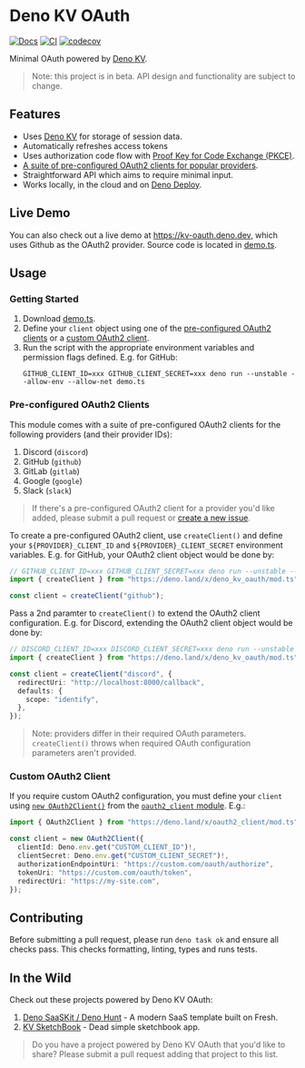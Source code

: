 # Deno KV OAuth

[![Docs](https://doc.deno.land/badge.svg)](https://doc.deno.land/https://deno.land/x/deno_kv_oauth/mod.ts)
[![CI](https://github.com/denoland/deno_kv_oauth/actions/workflows/ci.yml/badge.svg)](https://github.com/denoland/deno_kv_oauth/actions/workflows/ci.yml)
[![codecov](https://codecov.io/gh/denoland/deno_kv_oauth/branch/main/graph/badge.svg?token=UZ570U128Z)](https://codecov.io/gh/denoland/deno_kv_oauth)

Minimal OAuth powered by [Deno KV](https://deno.com/kv).

> Note: this project is in beta. API design and functionality are subject to
> change.

## Features

- Uses [Deno KV](https://deno.com/kv) for storage of session data.
- Automatically refreshes access tokens
- Uses authorization code flow with
  [Proof Key for Code Exchange (PKCE)](https://www.oauth.com/oauth2-servers/pkce/).
- [A suite of pre-configured OAuth2 clients for popular providers](#pre-configured-oauth2-clients).
- Straightforward API which aims to require minimal input.
- Works locally, in the cloud and on [Deno Deploy](https://deno.com/deploy).

## Live Demo

You can also check out a live demo at https://kv-oauth.deno.dev, which uses
Github as the OAuth2 provider. Source code is located in [demo.ts](demo.ts).

## Usage

### Getting Started

1. Download [demo.ts](demo.ts).
1. Define your `client` object using one of the
   [pre-configured OAuth2 clients](#pre-configured-oauth2-clients) or a
   [custom OAuth2 client](#custom-oauth2-client).
1. Run the script with the appropriate environment variables and permission
   flags defined. E.g. for GitHub:
   ```
   GITHUB_CLIENT_ID=xxx GITHUB_CLIENT_SECRET=xxx deno run --unstable --allow-env --allow-net demo.ts
   ```

### Pre-configured OAuth2 Clients

This module comes with a suite of pre-configured OAuth2 clients for the
following providers (and their provider IDs):

1. Discord (`discord`)
1. GitHub (`github`)
1. GitLab (`gitlab`)
1. Google (`google`)
1. Slack (`slack`)

> If there's a pre-configured OAuth2 client for a provider you'd like added,
> please submit a pull request or
> [create a new issue](https://github.com/denoland/deno_kv_oauth/issues/new).

To create a pre-configured OAuth2 client, use `createClient()` and define your
`${PROVIDER}_CLIENT_ID` and `${PROVIDER}_CLIENT_SECRET` environment variables.
E.g. for GitHub, your OAuth2 client object would be done by:

```ts
// GITHUB_CLIENT_ID=xxx GITHUB_CLIENT_SECRET=xxx deno run --unstable --allow-env --allow-net ...
import { createClient } from "https://deno.land/x/deno_kv_oauth/mod.ts";

const client = createClient("github");
```

Pass a 2nd paramter to `createClient()` to extend the OAuth2 client
configuration. E.g. for Discord, extending the OAuth2 client object would be
done by:

```ts
// DISCORD_CLIENT_ID=xxx DISCORD_CLIENT_SECRET=xxx deno run --unstable --allow-env --allow-net ...
import { createClient } from "https://deno.land/x/deno_kv_oauth/mod.ts";

const client = createClient("discord", {
  redirectUri: "http://localhost:8000/callback",
  defaults: {
    scope: "identify",
  },
});
```

> Note: providers differ in their required OAuth parameters. `createClient()`
> throws when required OAuth configuration parameters aren't provided.

### Custom OAuth2 Client

If you require custom OAuth2 configuration, you must define your `client` using
[`new OAuth2Client()`](https://deno.land/x/oauth2_client/mod.ts?s=OAuth2Client)
from the [`oauth2_client` module](https://deno.land/x/oauth2_client/mod.ts).
E.g.:

```ts
import { OAuth2Client } from "https://deno.land/x/oauth2_client/mod.ts";

const client = new OAuth2Client({
  clientId: Deno.env.get("CUSTOM_CLIENT_ID")!,
  clientSecret: Deno.env.get("CUSTOM_CLIENT_SECRET")!,
  authorizationEndpointUri: "https://custom.com/oauth/authorize",
  tokenUri: "https://custom.com/oauth/token",
  redirectUri: "https://my-site.com",
});
```

## Contributing

Before submitting a pull request, please run `deno task ok` and ensure all
checks pass. This checks formatting, linting, types and runs tests.

## In the Wild

Check out these projects powered by Deno KV OAuth:

1. [Deno SaaSKit / Deno Hunt](https://saaskit.deno.dev/) - A modern SaaS
   template built on Fresh.
1. [KV SketchBook](https://hashrock-kv-sketchbook.deno.dev/) - Dead simple
   sketchbook app.

> Do you have a project powered by Deno KV OAuth that you'd like to share?
> Please submit a pull request adding that project to this list.
